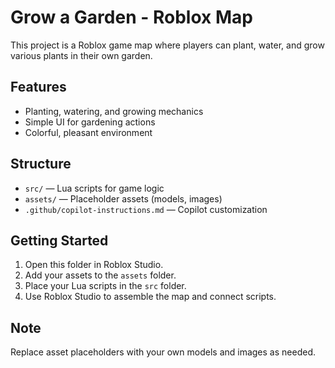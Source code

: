 # Grow a Garden - Roblox Map

This project is a Roblox game map where players can plant, water, and grow various plants in their own garden.

## Features
- Planting, watering, and growing mechanics
- Simple UI for gardening actions
- Colorful, pleasant environment

## Structure
- `src/` — Lua scripts for game logic
- `assets/` — Placeholder assets (models, images)
- `.github/copilot-instructions.md` — Copilot customization

## Getting Started
1. Open this folder in Roblox Studio.
2. Add your assets to the `assets` folder.
3. Place your Lua scripts in the `src` folder.
4. Use Roblox Studio to assemble the map and connect scripts.

## Note
Replace asset placeholders with your own models and images as needed.
